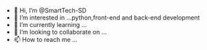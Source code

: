 - 👋 Hi, I’m @SmartTech-SD
- 👀 I’m interested in ...python,front-end and back-end development
- 🌱 I’m currently learning ...
- 💞️ I’m looking to collaborate on ...
- 📫 How to reach me ...

<!---
SmartTech-SD/SmartTech-SD is a ✨ special ✨ repository because its `README.md` (this file) appears on your GitHub profile.
You can click the Preview link to take a look at your changes.
--->
